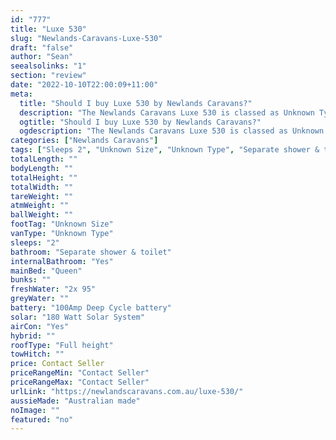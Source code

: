 ```yaml
---
id: "777"
title: "Luxe 530"
slug: "Newlands-Caravans-Luxe-530"
draft: "false"
author: "Sean"
seealsolinks: "1"
section: "review"
date: "2022-10-10T22:00:09+11:00"
meta:
  title: "Should I buy Luxe 530 by Newlands Caravans?"
  description: "The Newlands Caravans Luxe 530 is classed as Unknown Type, and sleeps 2 people. It is Australian made and comes in at Unknown Size. It generally has Separate shower & toilet."
  ogtitle: "Should I buy Luxe 530 by Newlands Caravans?"
  ogdescription: "The Newlands Caravans Luxe 530 is classed as Unknown Type, and sleeps 2 people. It is Australian made and comes in at Unknown Size. It generally has Separate shower & toilet."
categories: ["Newlands Caravans"]
tags: ["Sleeps 2", "Unknown Size", "Unknown Type", "Separate shower & toilet", "Full height", "Price Unknown", "Australian made"]
totalLength: ""
bodyLength: ""
totalHeight: ""
totalWidth: ""
tareWeight: ""
atmWeight: ""
ballWeight: ""
footTag: "Unknown Size"
vanType: "Unknown Type"
sleeps: "2"
bathroom: "Separate shower & toilet"
internalBathroom: "Yes"
mainBed: "Queen"
bunks: ""
freshWater: "2x 95"
greyWater: ""
battery: "100Amp Deep Cycle battery"
solar: "180 Watt Solar System"
airCon: "Yes"
hybrid: ""
roofType: "Full height"
towHitch: ""
price: Contact Seller
priceRangeMin: "Contact Seller"
priceRangeMax: "Contact Seller"
urlLink: "https://newlandscaravans.com.au/luxe-530/"
aussieMade: "Australian made"
noImage: ""
featured: "no"
---
```


